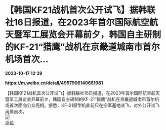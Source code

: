 # 【韩国KF21战机首次公开试飞】据韩联社16日报道，在2023年首尔国际航空航天暨军工展览会开幕前夕，韩国自主研制的KF-21“猎鹰”战机在京畿道城南市首尔机场首次...

**2023-10-17 12:39**

**https://m.weibo.cn/detail/4957906140661981**

【韩国KF21战机首次公开试飞】据韩联社16日报道，在2023年首尔国际航空航天暨军工展览会开幕前夕，韩国自主研制的KF-21“猎鹰”战机在京畿道城南市首尔机场首次面向公众亮相。据悉，KF-21原型机此前只在空军基地试飞，对外公开试飞尚属首次。  
![](https://img3.chouti.com/CHOUTI_231017_7C315212BAB9403EB9A2AE0944702888.jpg)  
[评论](https://m.chouti.com/link/40318039)